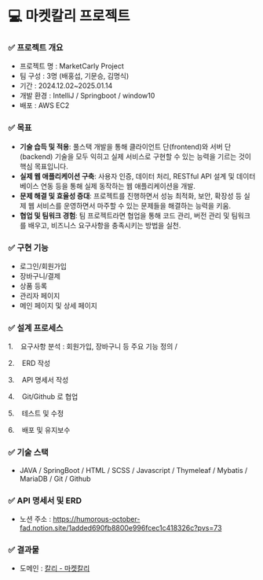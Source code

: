 # 💻 마켓칼리 프로젝트

### ✅ 프로젝트 개요

- 프로젝트 명 :  MarketCarly Project
- 팀 구성 : 3명 (배홍섭, 기문승, 김명식)
- 기간 : 2024.12.02~2025.01.14
- 개발 환경 : IntelliJ / Springboot / window10
- 배포 : AWS EC2

### ✅ 목표

- **기술 습득 및 적용**: 풀스택 개발을 통해 클라이언트 단(frontend)와 서버 단(backend) 기술을 모두 익히고 실제 서비스로 구현할 수 있는 능력을 기르는 것이 핵심 목표입니다.
- **실제 웹 애플리케이션 구축**: 사용자 인증, 데이터 처리, RESTful API 설계 및 데이터베이스 연동 등을 통해 실제 동작하는 웹 애플리케이션을 개발.
- **문제 해결 및 효율성 증대**: 프로젝트를 진행하면서 성능 최적화, 보안, 확장성 등 실제 웹 서비스를 운영하면서 마주할 수 있는 문제들을 해결하는 능력을 키움.
- **협업 및 팀워크 경험**: 팀 프로젝트라면 협업을 통해 코드 관리, 버전 관리 및 팀워크를 배우고, 비즈니스 요구사항을 충족시키는 방법을 실천.

### ✅ 구현 기능

- 로그인/회원가입
- 장바구니/결제
- 상품 등록
- 관리자 페이지
- 메인 페이지 및 상세 페이지

### ✅ 설계 프로세스

1.    요구사항 분석 : 회원가입, 장바구니 등 주요 기능 정의 /

2.    ERD 작성

3.    API 명세서 작성

4.    Git/Github 로 협업

5.    테스트 및 수정

6.    배포 및 유지보수

### ✅ 기술 스택

- JAVA / SpringBoot / HTML / SCSS / Javascript / Thymeleaf / Mybatis / MariaDB / Git / Github

### ✅ API 명세서 및 ERD

- 노션 주소 : https://humorous-october-fad.notion.site/1added690fb8800e996fcec1c418326c?pvs=73

### ✅ 결과물

- 도메인 : [칼리 - 마켓칼리](https://kurly.hongseop.dev/main)













